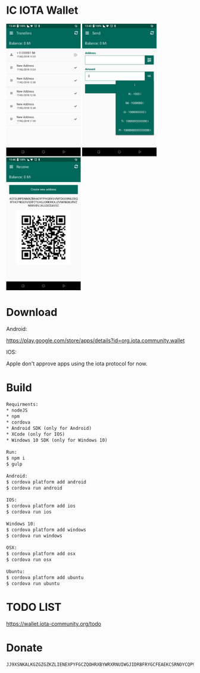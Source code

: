 # IC IOTA Wallet
<img src="./google-play-store-listing/en-us/phone-1.png" width="200"/> <img src="./google-play-store-listing/en-us/phone-2.png" width="200"/> <img src="./google-play-store-listing/en-us/phone-3.png" width="200"/>

# Download
Android:

https://play.google.com/store/apps/details?id=org.iota.community.wallet

IOS:

Apple don't approve apps using the iota protocol for now.

# Build
	Requirments:
	* nodeJS
	* npm
	* cordova
	* Android SDK (only for Android)
	* XCode (only for IOS)
	* Windows 10 SDK (only for Windows 10)
	
	Run:
	$ npm i
	$ gulp
	
	Android:
	$ cordova platform add android
	$ cordova run android
	
	IOS:
	$ cordova platform add ios
	$ cordova run ios
	
	Windows 10:
	$ cordova platform add windows
	$ cordova run windows
	
	OSX:
	$ cordova platform add osx
	$ cordova run osx

	Ubuntu:
	$ cordova platform add ubuntu
	$ cordova run ubuntu

# TODO LIST
https://wallet.iota-community.org/todo
# Donate
	JJ9XSNKALKGZGZGZKZLIENEXPYFGCZQOHRXBYWRXRNUIWGJIDRBFRYGCFEAEKCSRNOYCQP9HFZDFKOWZDFDFOFVFGW
